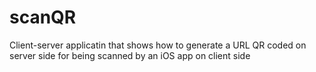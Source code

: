 # scanQR
Client-server applicatin that shows how to generate a URL QR coded on server side for being scanned by an iOS app on client side
